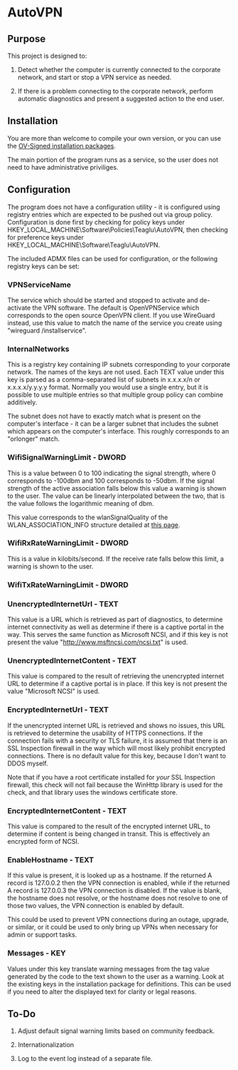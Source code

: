 # AutoVPN

## Purpose

This project is designed to:

1. Detect whether the computer is currently connected to the corporate network, and start or stop a VPN service as needed.

2. If there is a problem connecting to the corporate network, perform automatic diagnostics and present a suggested action to the end user.

## Installation

You are more than welcome to compile your own version, or you can use the [OV-Signed installation packages](https://github.com/teaglu/autovpn/releases).

The main portion of the program runs as a service, so the user does not need to have administrative priviliges.

## Configuration

The program does not have a configuration utility - it is configured using registry entries which are expected to be pushed out via group policy.  Configuration is done first by checking for policy keys under HKEY_LOCAL_MACHINE\Software\Policies\Teaglu\AutoVPN, then checking for preference keys under HKEY_LOCAL_MACHINE\Software\Teaglu\AutoVPN.

The included ADMX files can be used for configuration, or the following registry keys can be set:

### VPNServiceName

The service which should be started and stopped to activate and de-activate the VPN software.  The default is OpenVPNService which corresponds to the open source OpenVPN client.  If you use WireGuard instead, use this value to match the name of the service you create using "wireguard /installservice".

### InternalNetworks

This is a registry key containing IP subnets corresponding to your corporate network.  The names of the keys are not used.  Each TEXT value under this key is parsed as a comma-separated list of subnets in x.x.x.x/n or x.x.x.x/y.y.y.y format.  Normally you would use a single entry, but it is possible to use multiple entries so that multiple group policy can combine additively.

The subnet does not have to exactly match what is present on the computer's interface - it can be a larger subnet that includes the subnet which appears on the computer's interface.  This roughly corresponds to an "orlonger" match.

### WifiSignalWarningLimit - DWORD

This is a value between 0 to 100 indicating the signal strength, where 0 corresponds to -100dbm and 100 corresponds to -50dbm.  If the signal strength of the active association falls below this value a warning is shown to the user.  The value can be linearly interpolated between the two, that is the value follows the logarithmic meaning of dbm.

This value corresponds to the wlanSignalQuality of the WLAN_ASSOCIATION_INFO structure detailed at [this page](https://docs.microsoft.com/en-us/windows/win32/api/wlanapi/ns-wlanapi-wlan_association_attributes).

### WifiRxRateWarningLimit	- DWORD

This is a value in kilobits/second.  If the receive rate falls below this limit, a warning is shown to the user.

### WifiTxRateWarningLimit - DWORD

### UnencryptedInternetUrl - TEXT

This value is a URL which is retrieved as part of diagnostics, to determine internet connectivity as well as determine if there is a captive portal in the way.  This serves the same function as Microsoft NCSI, and if this key is not present the value "http://www.msftncsi.com/ncsi.txt" is used.

### UnencryptedInternetContent - TEXT

This value is compared to the result of retrieving the unencrypted internet URL to determine if a captive portal is in place.  If this key is not present the value "Microsoft NCSI" is used.

### EncryptedInternetUrl - TEXT

If the unencrypted internet URL is retrieved and shows no issues, this URL is retrieved to determine the usability of HTTPS connections.  If the connection fails with a security or TLS failure, it is assumed that there is an SSL Inspection firewall in the way which will most likely prohibit encrypted connections.  There is no default value for this key, because I don't want to DDOS myself.

Note that if you have a root certificate installed for *your* SSL Inspection firewall, this check will not fail because the WinHttp library is used for the check, and that library uses the windows certificate store.

### EncryptedInternetContent - TEXT

This value is compared to the result of the encrypted internet URL, to determine if content is being changed in transit.  This is effectively an encrypted form of NCSI.

### EnableHostname - TEXT

If this value is present, it is looked up as a hostname.  If the returned A record is 127.0.0.2 then the VPN connection is enabled, while if the returned A record is 127.0.0.3 the VPN connection is disabled.  If the value is blank, the hostname does not resolve, or the hostname does not resolve to one of those two values, the VPN
connection is enabled by default.

This could be used to prevent VPN connections during an outage, upgrade, or similar, or it could be used to only bring up VPNs when necessary for admin or support tasks.

### Messages - KEY

Values under this key translate warning messages from the tag value generated by the code to the text shown to the user as a warning.  Look at the existing keys in the installation package for definitions.  This can be used if you need to alter the displayed text for clarity or legal reasons.

## To-Do

1. Adjust default signal warning limits based on community feedback.

2. Internationalization

3. Log to the event log instead of a separate file.
